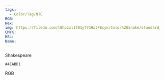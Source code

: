```yaml
---
tags:
  - Color/Tag/NTC
RGB:
Hex:
img: https://filedn.com/l0hpzxl1f01yT7GHxtF8cyk/Color%20Snake/standard_csv_to_svg//4EABD1.svg
CMYK:
HSL:
Name:
---
```

Shakespeare
```palette
#4EABD1
```
RGB
